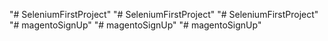 "# SeleniumFirstProject" 
"# SeleniumFirstProject" 
"# SeleniumFirstProject" 
"# magentoSignUp" 
"# magentoSignUp" 
"# magentoSignUp" 
